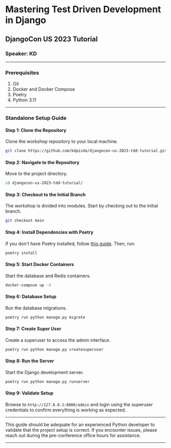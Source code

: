# Mastering Test Driven Development in Django

## DjangoCon US 2023 Tutorial

### Speaker: KD

---

### Prerequisites

1. Git
2. Docker and Docker Compose
3. Poetry
4. Python 3.11

---

### Standalone Setup Guide

#### Step 1: Clone the Repository

Clone the workshop repository to your local machine.

```bash
git clone https://github.com/kdpisda/djangocon-us-2023-tdd-tutorial.git
```

#### Step 2: Navigate to the Repository

Move to the project directory.

```bash
cd djangocon-us-2023-tdd-tutorial/
```

#### Step 3: Checkout to the Initial Branch

The workshop is divided into modules. Start by checking out to the initial branch.

```bash
git checkout main
```

#### Step 4: Install Dependencies with Poetry

If you don't have Poetry installed, follow [this guide](#setting-up-dependencies-with-poetry). Then, run:

```bash
poetry install
```

#### Step 5: Start Docker Containers

Start the database and Redis containers.

```bash
docker-compose up -d
```

#### Step 6: Database Setup

Run the database migrations.

```bash
poetry run python manage.py migrate
```

#### Step 7: Create Super User

Create a superuser to access the admin interface.

```bash
poetry run python manage.py createsuperuser
```

#### Step 8: Run the Server

Start the Django development server.

```bash
poetry run python manage.py runserver
```

#### Step 9: Validate Setup

Browse to `http://127.0.0.1:8000/admin` and login using the superuser credentials to confirm everything is working as expected.

---

This guide should be adequate for an experienced Python developer to validate that the project setup is correct. If you encounter issues, please reach out during the pre-conference office hours for assistance.

---

